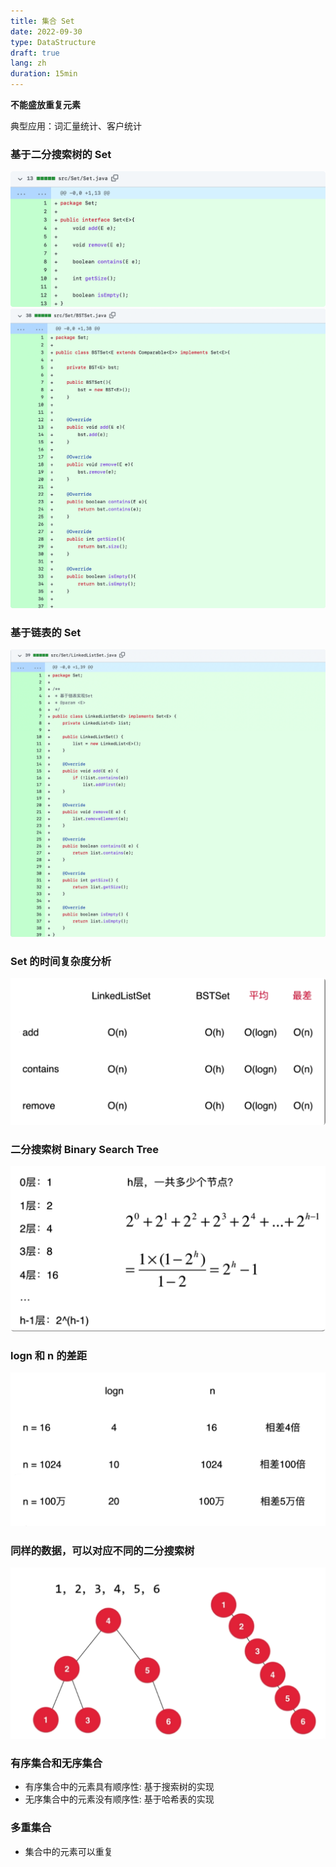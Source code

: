 ```yaml
---
title: 集合 Set
date: 2022-09-30
type: DataStructure
draft: true
lang: zh
duration: 15min
---
```


**不能盛放重复元素**

典型应用：词汇量统计、客户统计

### 基于二分搜索树的 Set

![Set](/public/images/data-structure/9-1.png)
![Set](/public/images/data-structure/9-0.png)

### 基于链表的 Set

![Set](/public/images/data-structure/9-3.png)

### Set 的时间复杂度分析

![时间复杂度分析](/public/images/data-structure/9-4.png)

### 二分搜索树 Binary Search Tree

![二分搜索树](/public/images/data-structure/9-5.png)

### logn 和 n 的差距

![差距](/public/images/data-structure/9-6.png)

### 同样的数据，可以对应不同的二分搜索树

![差距](/public/images/data-structure/9-7.png)

### 有序集合和无序集合

- 有序集合中的元素具有顺序性: 基于搜索树的实现
- 无序集合中的元素没有顺序性: 基于哈希表的实现

### 多重集合

- 集合中的元素可以重复

